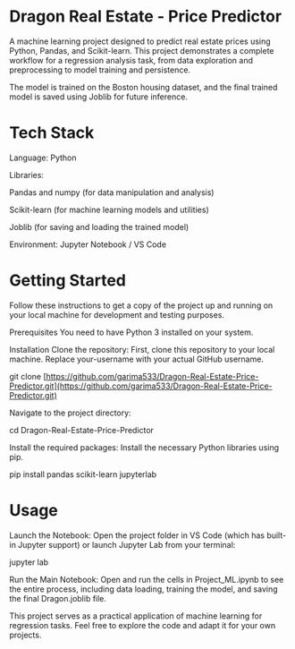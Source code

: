 # Dragon Real Estate - Price Predictor
A machine learning project designed to predict real estate prices using Python, Pandas, and Scikit-learn. This project demonstrates a complete workflow for a regression analysis task, from data exploration and preprocessing to model training and persistence.

The model is trained on the Boston housing dataset, and the final trained model is saved using Joblib for future inference.

# Tech Stack
Language: Python

Libraries:

Pandas and numpy (for data manipulation and analysis)

Scikit-learn (for machine learning models and utilities)

Joblib (for saving and loading the trained model)

Environment: Jupyter Notebook / VS Code

# Getting Started
Follow these instructions to get a copy of the project up and running on your local machine for development and testing purposes.

Prerequisites
You need to have Python 3 installed on your system.

Installation
Clone the repository:
First, clone this repository to your local machine. Replace your-username with your actual GitHub username.

git clone [https://github.com/garima533/Dragon-Real-Estate-Price-Predictor.git](https://github.com/garima533/Dragon-Real-Estate-Price-Predictor.git)

Navigate to the project directory:

cd Dragon-Real-Estate-Price-Predictor

Install the required packages:
Install the necessary Python libraries using pip.

pip install pandas scikit-learn jupyterlab

# Usage
Launch the Notebook:
Open the project folder in VS Code (which has built-in Jupyter support) or launch Jupyter Lab from your terminal:

jupyter lab

Run the Main Notebook:
Open and run the cells in Project_ML.ipynb to see the entire process, including data loading, training the model, and saving the final Dragon.joblib file.

This project serves as a practical application of machine learning for regression tasks. Feel free to explore the code and adapt it for your own projects.
